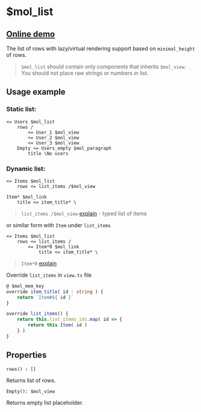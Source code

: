 # $mol_list

## [Online demo](https://mol.hyoo.ru/#!section=demos/readme/demo=mol_list_demo_tree)

The list of rows with lazy/virtual rendering support based on `minimal_height` of rows.

> `$mol_list` should contain only components that inherits `$mol_view`. You should not place raw strings or numbers in list.

## Usage example

### Static list:

```
<= Users $mol_list
	rows /
		<= User_1 $mol_view
		<= User_2 $mol_view
		<= User_3 $mol_view
	Empty <= Users_empty $mol_paragraph
		title \No users
```

### Dynamic list:

```
<= Items $mol_list
	rows <= list_items /$mol_view

Item* $mol_link
	title <= item_title* \
```

> `list_items /$mol_view` [explain](https://mol.hyoo.ru/#!section=view.tree/source=%24example%20%24mol_object%0A%09list_items%20%2F%0A%09list_items_typed%20%2F%24mol_view%0A) - typed list of items

or similar form with `Item` under `list_items`

```
<= Items $mol_list
	rows <= list_items /
		<= Item*0 $mol_link
			title <= item_title* \
```

> `Item*0` [explain](https://mol.hyoo.ru/#!section=view.tree/source=%24my_example%20%24mol_object%0A%09foo%20%3C%3D%20spreads*foo%0A%09item_at_0%20%3C%3D%20items*0%0A) 

Override `list_items` in `view.ts` file

```ts
@ $mol_mem_key
override item_title( id : string ) {
	return `Item#${ id }`
}

override list_items() {
	return this.list_items_ids.map( id => {
		return this.Item( id )
	} )
}
```

## Properties

`rows() : []`

Returns list of rows.

`Empty(): $mol_view`

Returns empty list placeholder.
